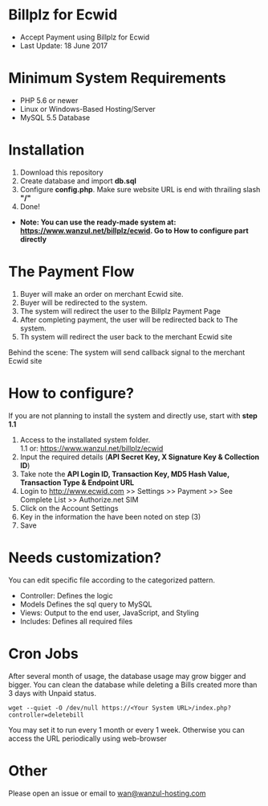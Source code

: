 # Billplz for Ecwid

* Accept Payment using Billplz for Ecwid
* Last Update: 18 June 2017

# Minimum System Requirements

* PHP 5.6 or newer
* Linux or Windows-Based Hosting/Server
* MySQL 5.5 Database

# Installation

1. Download this repository
2. Create database and import **db.sql**
3. Configure **config.php**. Make sure website URL is end with thrailing slash **"/"**
4. Done!

* **Note: You can use the ready-made system at: https://www.wanzul.net/billplz/ecwid. Go to How to configure part directly**

# The Payment Flow

1. Buyer will make an order on merchant Ecwid site.
2. Buyer will be redirected to the system.
3. The system will redirect the user to the Billplz Payment Page
4. After completing payment, the user will be redirected back to The system.
5. Th system will redirect the user back to the merchant Ecwid site

Behind the scene: The system will send callback signal to the merchant Ecwid site

# How to configure?

If you are not planning to install the system and directly use, start with **step 1.1**

1. Access to the installated system folder. <br>
1.1 or: https://www.wanzul.net/billplz/ecwid
2. Input the required details (**API Secret Key, X Signature Key & Collection ID**)
3. Take note the **API Login ID, Transaction Key, MD5 Hash Value, Transaction Type & Endpoint URL**
4. Login to http://www.ecwid.com >> Settings >> Payment >> See Complete List >> Authorize.net SIM
5. Click on the Account Settings
6. Key in the information the have been noted on step (3)
7. Save

# Needs customization?

You can edit specific file according to the categorized pattern. 

  * Controller: Defines the logic
  * Models Defines the sql query to MySQL
  * Views: Output to the end user, JavaScript, and Styling
  * Includes: Defines all required files
  
# Cron Jobs

After several month of usage, the database usage may grow bigger and bigger. You can clean the database while deleting a Bills created more than 3 days with Unpaid status.

```
wget --quiet -O /dev/null https://<Your System URL>/index.php?controller=deletebill
```
You may set it to run every 1 month or every 1 week. Otherwise you can access the URL periodically using web-browser

# Other

Please open an issue or email to wan@wanzul-hosting.com
